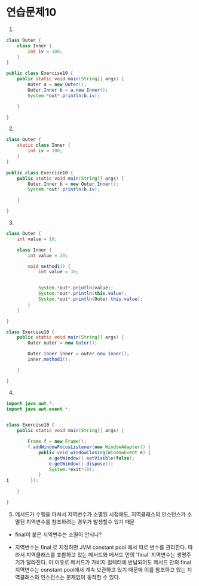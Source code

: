 # 연습문제10
1. 
```java
class Outer {
    class Inner {
        int iv = 100;
    }
}

public class Exercise10 {
    public static void main(String[] args) {
        Outer a = new Outer();
        Outer.Inner b = a.new Inner();
        System.*out*.println(b.iv);

    }

}
```

2. 
```java
class Outer {
    static class Inner {
        int iv = 100;
    }
}

public class Exercise10 {
    public static void main(String[] args) {
        Outer.Inner b = new Outer.Inner();
        System.*out*.println(b.iv);

    }

}
```

3. 
```java
class Outer {
    int value = 10;

    class Inner {
        int value = 20;

        void method1() {
            int value = 30;


            System.*out*.println(value);
            System.*out*.println(this.value);
            System.*out*.println(Outer.this.value);
        }
    }

}

class Exercise10 {
    public static void main(String[] args) {
        Outer outer = new Outer();

        Outer.Inner inner = outer.new Inner();
        inner.method1();

    }

}
```

4. 
```java
import java.awt.*;
import java.awt.event.*;


class Exercise10 {
    public static void main(String[] args) {

        Frame f = new Frame();
        f.addWindowFocusListener(new WindowAdapter() {
            public void windowClosing(WindowEvent e) {
                e.getWindow().setVisible(false);
                e.getWindow().dispose();
                System.*exit*(0);
            }
i        });

    }

}
```


5. 메서드가 수행을 마쳐서 지역변수가 소멸된 시점에도, 지역클래스의 인스턴스가 소멸된 지역변수를 참조하려는 경우가 발생할수 있기 때문

* final이 붙은 지역변수는 소멸이 안되나?

* 지역변수는 final 로 지정하면 JVM constant pool 에서 따로 변수를 관리한다.
따라서 지역클래스를 포함하고 있는 메서드와 메서드 안의 'final' 지역변수는 생명주기가 달라진다. 이 이유로 메서드가 가비지 컬렉터에 반납되어도 메서드 안의 final 지역변수는 constant pool에서 계속 보관하고 있기 때문에 이를 참조하고 있는 지역클래스의 인스턴스는 문제없이 동작할 수 있다.
